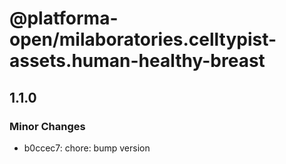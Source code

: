 # @platforma-open/milaboratories.celltypist-assets.human-healthy-breast

## 1.1.0

### Minor Changes

- b0ccec7: chore: bump version
